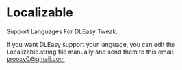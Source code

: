 # Localizable
Support Languages For DLEasy Tweak.

If you want DLEasy support your language,
you can edit the Localizable.string file manually and send them to this email:
prooxy0@gmail.com
